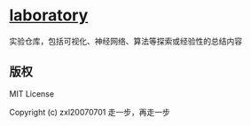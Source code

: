 # [laboratory](https://github.com/zxl20070701/laboratory)
实验仓库，包括可视化、神经网络、算法等探索或经验性的总结内容

## 版权

MIT License

Copyright (c) zxl20070701 走一步，再走一步